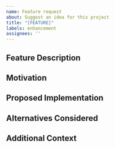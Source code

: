 ```yaml
---
name: Feature request
about: Suggest an idea for this project
title: "[FEATURE]"
labels: enhancement
assignees: ''
---
```


## Feature Description
<!-- A clear and concise description of what you want to happen -->

## Motivation
<!-- Why is this feature important? What problems does it solve? -->

## Proposed Implementation
<!-- If you have ideas about how to implement this feature, describe them here -->

## Alternatives Considered
<!-- A clear and concise description of any alternative solutions or features you've considered -->

## Additional Context
<!-- Add any other context or screenshots about the feature request here -->